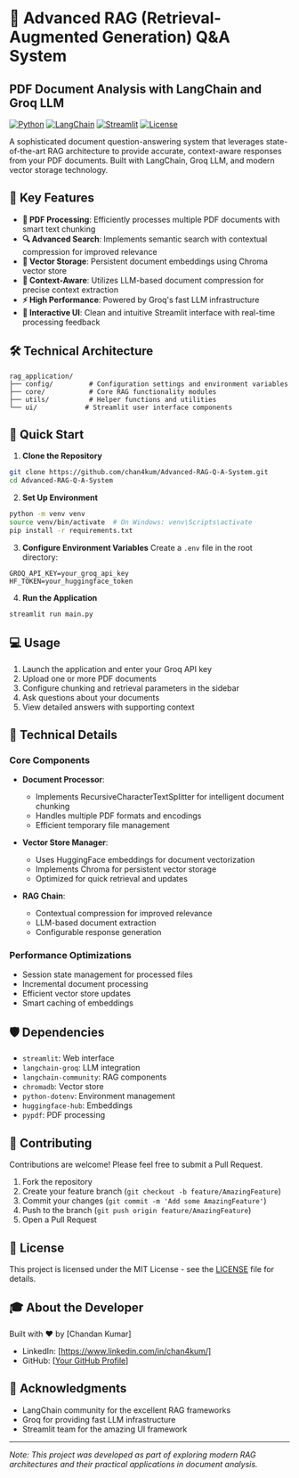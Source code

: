 # 🤖 Advanced RAG (Retrieval-Augmented Generation) Q&A System
## PDF Document Analysis with LangChain and Groq LLM

[![Python](https://img.shields.io/badge/Python-3.9%2B-blue.svg)](https://www.python.org/downloads/)
[![LangChain](https://img.shields.io/badge/LangChain-Latest-green.svg)](https://python.langchain.com/)
[![Streamlit](https://img.shields.io/badge/Streamlit-Latest-red.svg)](https://streamlit.io/)
[![License](https://img.shields.io/badge/License-MIT-yellow.svg)](LICENSE)

A sophisticated document question-answering system that leverages state-of-the-art RAG architecture to provide accurate, context-aware responses from your PDF documents. Built with LangChain, Groq LLM, and modern vector storage technology.

## 🌟 Key Features

- **📄 PDF Processing**: Efficiently processes multiple PDF documents with smart text chunking
- **🔍 Advanced Search**: Implements semantic search with contextual compression for improved relevance
- **💾 Vector Storage**: Persistent document embeddings using Chroma vector store
- **🎯 Context-Aware**: Utilizes LLM-based document compression for precise context extraction
- **⚡ High Performance**: Powered by Groq's fast LLM infrastructure
- **🎨 Interactive UI**: Clean and intuitive Streamlit interface with real-time processing feedback

## 🛠️ Technical Architecture

```
rag_application/
├── config/         # Configuration settings and environment variables
├── core/           # Core RAG functionality modules
├── utils/          # Helper functions and utilities
└── ui/            # Streamlit user interface components
```

## 🚀 Quick Start

1. **Clone the Repository**
```bash
git clone https://github.com/chan4kum/Advanced-RAG-Q-A-System.git
cd Advanced-RAG-Q-A-System
```

2. **Set Up Environment**
```bash
python -m venv venv
source venv/bin/activate  # On Windows: venv\Scripts\activate
pip install -r requirements.txt
```

3. **Configure Environment Variables**
Create a `.env` file in the root directory:
```env
GROQ_API_KEY=your_groq_api_key
HF_TOKEN=your_huggingface_token
```

4. **Run the Application**
```bash
streamlit run main.py
```

## 💻 Usage

1. Launch the application and enter your Groq API key
2. Upload one or more PDF documents
3. Configure chunking and retrieval parameters in the sidebar
4. Ask questions about your documents
5. View detailed answers with supporting context

## 🔧 Technical Details

### Core Components

- **Document Processor**: 
  - Implements RecursiveCharacterTextSplitter for intelligent document chunking
  - Handles multiple PDF formats and encodings
  - Efficient temporary file management

- **Vector Store Manager**: 
  - Uses HuggingFace embeddings for document vectorization
  - Implements Chroma for persistent vector storage
  - Optimized for quick retrieval and updates

- **RAG Chain**: 
  - Contextual compression for improved relevance
  - LLM-based document extraction
  - Configurable response generation

### Performance Optimizations

- Session state management for processed files
- Incremental document processing
- Efficient vector store updates
- Smart caching of embeddings

## 🛡️ Dependencies

- `streamlit`: Web interface
- `langchain-groq`: LLM integration
- `langchain-community`: RAG components
- `chromadb`: Vector store
- `python-dotenv`: Environment management
- `huggingface-hub`: Embeddings
- `pypdf`: PDF processing

## 🤝 Contributing

Contributions are welcome! Please feel free to submit a Pull Request.

1. Fork the repository
2. Create your feature branch (`git checkout -b feature/AmazingFeature`)
3. Commit your changes (`git commit -m 'Add some AmazingFeature'`)
4. Push to the branch (`git push origin feature/AmazingFeature`)
5. Open a Pull Request

## 📝 License

This project is licensed under the MIT License - see the [LICENSE](LICENSE) file for details.

## 🎓 About the Developer

Built with ❤️ by [Chandan Kumar]
- LinkedIn: [https://www.linkedin.com/in/chan4kum/]
- GitHub: [[Your GitHub Profile](https://github.com/chan4kum)]

## 🙏 Acknowledgments

- LangChain community for the excellent RAG frameworks
- Groq for providing fast LLM infrastructure
- Streamlit team for the amazing UI framework

---

*Note: This project was developed as part of exploring modern RAG architectures and their practical applications in document analysis.*

